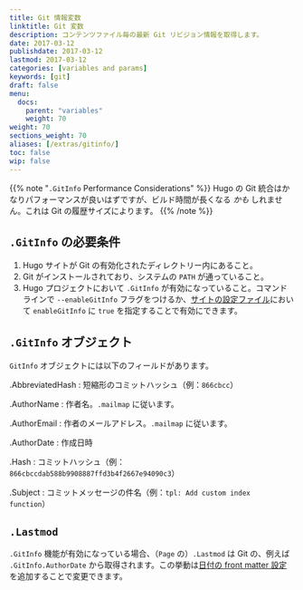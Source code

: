 ```yaml
---
title: Git 情報変数
linktitle: Git 変数
description: コンテンツファイル毎の最新 Git リビジョン情報を取得します。
date: 2017-03-12
publishdate: 2017-03-12
lastmod: 2017-03-12
categories: [variables and params]
keywords: [git]
draft: false
menu:
  docs:
    parent: "variables"
    weight: 70
weight: 70
sections_weight: 70
aliases: [/extras/gitinfo/]
toc: false
wip: false
---
```


{{% note "`.GitInfo` Performance Considerations"  %}}
Hugo の Git 統合はかなりパフォーマンスが良いはずですが、ビルド時間が長くなる *かも* しれません。これは Git の履歴サイズによります。
{{% /note %}}

## `.GitInfo` の必要条件

1. Hugo サイトが Git の有効化されたディレクトリー内にあること。
2. Git がインストールされており、システムの `PATH` が通っていること。
3. Hugo プロジェクトにおいて `.GitInfo` が有効になっていること。コマンドラインで `--enableGitInfo` フラグをつけるか、[サイトの設定ファイル][configuration]において `enableGitInfo` に `true` を指定することで有効にできます。

## `.GitInfo` オブジェクト

`GitInfo` オブジェクトには以下のフィールドがあります。

.AbbreviatedHash
: 短縮形のコミットハッシュ（例：`866cbcc`）

.AuthorName
: 作者名。`.mailmap` に従います。

.AuthorEmail
: 作者のメールアドレス。`.mailmap` に従います。

.AuthorDate
: 作成日時

.Hash
: コミットハッシュ（例：`866cbccdab588b9908887ffd3b4f2667e94090c3`）

.Subject
: コミットメッセージの件名（例：`tpl: Add custom index function`）

## `.Lastmod`

`.GitInfo` 機能が有効になっている場合、（`Page` の）`.Lastmod` は Git の、例えば `.GitInfo.AuthorDate` から取得されます。この挙動は[日付の front matter 設定](/getting-started/configuration/#configure-front-matter)を追加することで変更できます。

[configuration]: /getting-started/configuration/
